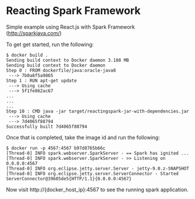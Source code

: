 # Reacting Spark Framework
Simple example using React.js with Spark Framework (http://sparkjava.com/)

To get get started, run the following:
```console
$ docker build .
Sending build context to Docker daemon 3.188 MB
Sending build context to Docker daemon 
Step 0 : FROM dockerfile/java:oracle-java8
 ---> 7b0a8f5a9865
Step 1 : RUN apt-get update
 ---> Using cache
 ---> 5f1fe862ac67
...
...
...
Step 10 : CMD java -jar target/reactingspark-jar-with-dependencies.jar
 ---> Using cache
 ---> 7d4065f88794
Successfully built 7d4065f88794
```

Once that is completed, take the image id and run the following:
```console
$ docker run -p 4567:4567 b97d8765b66c
[Thread-0] INFO spark.webserver.SparkServer - == Spark has ignited ...
[Thread-0] INFO spark.webserver.SparkServer - >> Listening on 0.0.0.0:4567
[Thread-0] INFO org.eclipse.jetty.server.Server - jetty-9.0.z-SNAPSHOT
[Thread-0] INFO org.eclipse.jetty.server.ServerConnector - Started ServerConnector@39605de5{HTTP/1.1}{0.0.0.0:4567}
```

Now visit http://{docker_host_ip}:4567 to see the running spark application.
